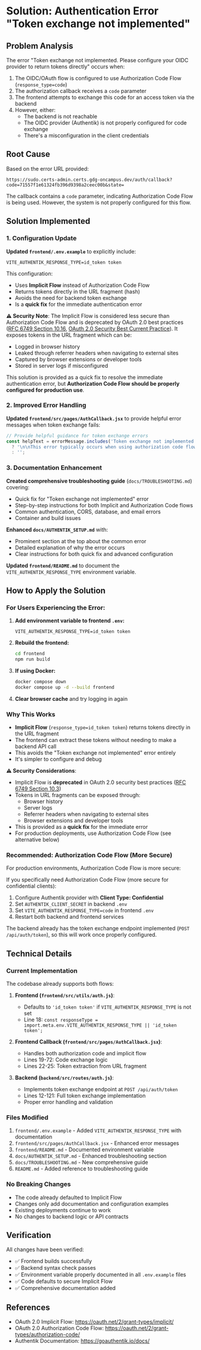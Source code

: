 # Solution: Authentication Error "Token exchange not implemented"

## Problem Analysis

The error "Token exchange not implemented. Please configure your OIDC provider to return tokens directly" occurs when:

1. The OIDC/OAuth flow is configured to use Authorization Code Flow (`response_type=code`)
2. The authorization callback receives a `code` parameter
3. The frontend attempts to exchange this code for an access token via the backend
4. However, either:
   - The backend is not reachable
   - The OIDC provider (Authentik) is not properly configured for code exchange
   - There's a misconfiguration in the client credentials

## Root Cause

Based on the error URL provided:
```
https://sudo.certs-admin.certs.gdg-oncampus.dev/auth/callback?code=71557f1e61324fb396d9398a2ceec00b&state=
```

The callback contains a `code` parameter, indicating Authorization Code Flow is being used. However, the system is not properly configured for this flow.

## Solution Implemented

### 1. Configuration Update

**Updated `frontend/.env.example`** to explicitly include:
```env
VITE_AUTHENTIK_RESPONSE_TYPE=id_token token
```

This configuration:
- Uses **Implicit Flow** instead of Authorization Code Flow
- Returns tokens directly in the URL fragment (hash)
- Avoids the need for backend token exchange
- Is a **quick fix** for the immediate authentication error

**⚠️ Security Note**: The Implicit Flow is considered less secure than Authorization Code Flow and is deprecated by OAuth 2.0 best practices ([RFC 6749 Section 10.16](https://datatracker.ietf.org/doc/html/rfc6749#section-10.16), [OAuth 2.0 Security Best Current Practice](https://datatracker.ietf.org/doc/html/draft-ietf-oauth-security-topics)). It exposes tokens in the URL fragment which can be:
- Logged in browser history
- Leaked through referrer headers when navigating to external sites
- Captured by browser extensions or developer tools
- Stored in server logs if misconfigured

This solution is provided as a quick fix to resolve the immediate authentication error, but **Authorization Code Flow should be properly configured for production use**.

### 2. Improved Error Handling

**Updated `frontend/src/pages/AuthCallback.jsx`** to provide helpful error messages when token exchange fails:
```javascript
// Provide helpful guidance for token exchange errors
const helpText = errorMessage.includes('Token exchange not implemented') || errorMessage.includes('token exchange')
  ? '\n\nThis error typically occurs when using authorization code flow without proper backend configuration. To fix this:\n1. Set VITE_AUTHENTIK_RESPONSE_TYPE=id_token token in your .env file\n2. Or configure authentik with Client Type: Confidential and set AUTHENTIK_CLIENT_SECRET in backend'
  : '';
```

### 3. Documentation Enhancement

**Created comprehensive troubleshooting guide** (`docs/TROUBLESHOOTING.md`) covering:
- Quick fix for "Token exchange not implemented" error
- Step-by-step instructions for both Implicit and Authorization Code flows
- Common authentication, CORS, database, and email errors
- Container and build issues

**Enhanced `docs/AUTHENTIK_SETUP.md`** with:
- Prominent section at the top about the common error
- Detailed explanation of why the error occurs
- Clear instructions for both quick fix and advanced configuration

**Updated `frontend/README.md`** to document the `VITE_AUTHENTIK_RESPONSE_TYPE` environment variable.

## How to Apply the Solution

### For Users Experiencing the Error:

1. **Add environment variable to frontend `.env`:**
   ```env
   VITE_AUTHENTIK_RESPONSE_TYPE=id_token token
   ```

2. **Rebuild the frontend:**
   ```bash
   cd frontend
   npm run build
   ```

3. **If using Docker:**
   ```bash
   docker compose down
   docker compose up -d --build frontend
   ```

4. **Clear browser cache** and try logging in again

### Why This Works

- **Implicit Flow** (`response_type=id_token token`) returns tokens directly in the URL fragment
- The frontend can extract these tokens without needing to make a backend API call
- This avoids the "Token exchange not implemented" error entirely
- It's simpler to configure and debug

**⚠️ Security Considerations**:
- Implicit Flow is **deprecated** in OAuth 2.0 security best practices ([RFC 6749 Section 10.3](https://datatracker.ietf.org/doc/html/rfc6749#section-10.3))
- Tokens in URL fragments can be exposed through:
  - Browser history
  - Server logs
  - Referrer headers when navigating to external sites
  - Browser extensions and developer tools
- This is provided as a **quick fix** for the immediate error
- For production deployments, use Authorization Code Flow (see alternative below)

### Recommended: Authorization Code Flow (More Secure)

For production environments, Authorization Code Flow is more secure:

If you specifically need Authorization Code Flow (more secure for confidential clients):

1. Configure Authentik provider with **Client Type: Confidential**
2. Set `AUTHENTIK_CLIENT_SECRET` in backend `.env`
3. Set `VITE_AUTHENTIK_RESPONSE_TYPE=code` in frontend `.env`
4. Restart both backend and frontend services

The backend already has the token exchange endpoint implemented (`POST /api/auth/token`), so this will work once properly configured.

## Technical Details

### Current Implementation

The codebase already supports both flows:

1. **Frontend (`frontend/src/utils/auth.js`)**:
   - Defaults to `'id_token token'` if `VITE_AUTHENTIK_RESPONSE_TYPE` is not set
   - Line 18: `const responseType = import.meta.env.VITE_AUTHENTIK_RESPONSE_TYPE || 'id_token token';`

2. **Frontend Callback (`frontend/src/pages/AuthCallback.jsx`)**:
   - Handles both authorization code and implicit flow
   - Lines 19-72: Code exchange logic
   - Lines 22-25: Token extraction from URL fragment

3. **Backend (`backend/src/routes/auth.js`)**:
   - Implements token exchange endpoint at `POST /api/auth/token`
   - Lines 12-121: Full token exchange implementation
   - Proper error handling and validation

### Files Modified

1. `frontend/.env.example` - Added `VITE_AUTHENTIK_RESPONSE_TYPE` with documentation
2. `frontend/src/pages/AuthCallback.jsx` - Enhanced error messages
3. `frontend/README.md` - Documented environment variable
4. `docs/AUTHENTIK_SETUP.md` - Enhanced troubleshooting section
5. `docs/TROUBLESHOOTING.md` - New comprehensive guide
6. `README.md` - Added reference to troubleshooting guide

### No Breaking Changes

- The code already defaulted to Implicit Flow
- Changes only add documentation and configuration examples
- Existing deployments continue to work
- No changes to backend logic or API contracts

## Verification

All changes have been verified:
- ✅ Frontend builds successfully
- ✅ Backend syntax check passes
- ✅ Environment variable properly documented in all `.env.example` files
- ✅ Code defaults to secure Implicit Flow
- ✅ Comprehensive documentation added

## References

- OAuth 2.0 Implicit Flow: https://oauth.net/2/grant-types/implicit/
- OAuth 2.0 Authorization Code Flow: https://oauth.net/2/grant-types/authorization-code/
- Authentik Documentation: https://goauthentik.io/docs/
